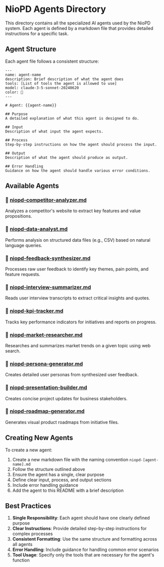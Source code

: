# NioPD Agents Directory

This directory contains all the specialized AI agents used by the NioPD system. Each agent is defined by a markdown file that provides detailed instructions for a specific task.

## Agent Structure

Each agent file follows a consistent structure:

```
---
name: agent-name
description: Brief description of what the agent does
tools: [List of tools the agent is allowed to use]
model: claude-3-5-sonnet-20240620
color: 🤖
---

# Agent: {{agent-name}}

## Purpose
A detailed explanation of what this agent is designed to do.

## Input
Description of what input the agent expects.

## Process
Step-by-step instructions on how the agent should process the input.

## Output
Description of what the agent should produce as output.

## Error Handling
Guidance on how the agent should handle various error conditions.

```

## Available Agents

### 🤖 [niopd-competitor-analyzer.md](niopd-competitor-analyzer.md)
Analyzes a competitor's website to extract key features and value propositions.

### 🤖 [niopd-data-analyst.md](niopd-data-analyst.md)
Performs analysis on structured data files (e.g., CSV) based on natural language queries.

### 🤖 [niopd-feedback-synthesizer.md](niopd-feedback-synthesizer.md)
Processes raw user feedback to identify key themes, pain points, and feature requests.

### 🤖 [niopd-interview-summarizer.md](niopd-interview-summarizer.md)
Reads user interview transcripts to extract critical insights and quotes.

### 🤖 [niopd-kpi-tracker.md](niopd-kpi-tracker.md)
Tracks key performance indicators for initiatives and reports on progress.

### 🤖 [niopd-market-researcher.md](niopd-market-researcher.md)
Researches and summarizes market trends on a given topic using web search.

### 🤖 [niopd-persona-generator.md](niopd-persona-generator.md)
Creates detailed user personas from synthesized user feedback.

### 🤖 [niopd-presentation-builder.md](niopd-presentation-builder.md)
Creates concise project updates for business stakeholders.

### 🤖 [niopd-roadmap-generator.md](niopd-roadmap-generator.md)
Generates visual product roadmaps from initiative files.

## Creating New Agents

To create a new agent:

1. Create a new markdown file with the naming convention `niopd-[agent-name].md`
2. Follow the structure outlined above
3. Ensure the agent has a single, clear purpose
4. Define clear input, process, and output sections
5. Include error handling guidance
6. Add the agent to this README with a brief description

## Best Practices

1. **Single Responsibility**: Each agent should have one clearly defined purpose
2. **Clear Instructions**: Provide detailed step-by-step instructions for complex processes
3. **Consistent Formatting**: Use the same structure and formatting across all agents
4. **Error Handling**: Include guidance for handling common error scenarios
5. **Tool Usage**: Specify only the tools that are necessary for the agent's function